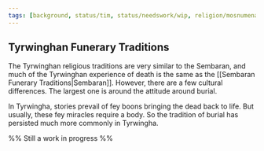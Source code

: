 ```yaml
---
tags: [background, status/tim, status/needswork/wip, religion/mosnumena]
---
```

## Tyrwinghan Funerary Traditions

The Tyrwinghan religious traditions are very similar to the Sembaran, and much of the Tyrwinghan experience of death is the same as the [[Sembaran Funerary Traditions|Sembaran]]. However, there are a few cultural differences. The largest one is around the attitude around burial. 

In Tyrwingha, stories prevail of fey boons bringing the dead back to life. But usually, these fey miracles require a body. So the tradition of burial has persisted much more commonly in Tyrwingha.

%% Still a work in progress %%
